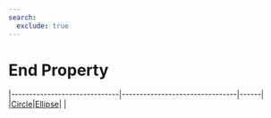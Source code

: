 ```yaml
---
search:
  exclude: true
---
```


<h1 class="heading"><span class="name">End Property</span></h1>

|------------------------------|--------------------------------|------|
|[Circle](../objects/circle.md)|[Ellipse](../objects/ellipse.md)|&nbsp;|

